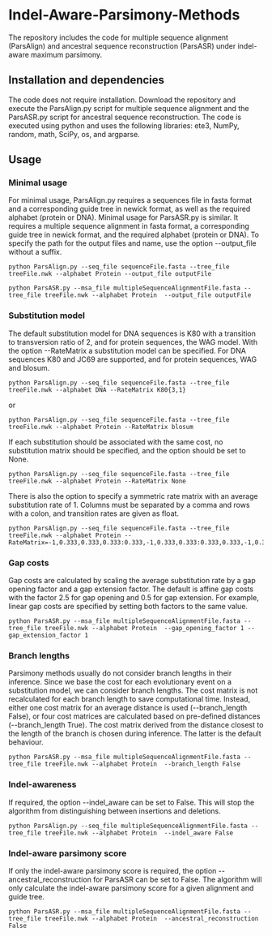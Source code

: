 # Indel-Aware-Parsimony-Methods

The repository includes the code for multiple sequence alignment (ParsAlign) and ancestral sequence reconstruction (ParsASR) under indel-aware maximum parsimony. 

## Installation and dependencies
The code does not require installation. Download the repository and execute the ParsAlign.py script for multiple sequence alignment and the ParsASR.py script for ancestral sequence reconstruction. The code is executed using python and uses the following libraries: ete3, NumPy, random, math, SciPy, os, and argparse. 

## Usage

### Minimal usage
For minimal usage, ParsAlign.py requires a sequences file in fasta format and a corresponding guide tree in newick format, as well as the required alphabet (protein or DNA). Minimal usage for ParsASR.py is similar. It requires a multiple sequence alignment in fasta format, a corresponding guide tree in newick format, and the required alphabet (protein or DNA). To specify the path for the output files and name, use the option --output_file without a suffix.

```
python ParsAlign.py --seq_file sequenceFile.fasta --tree_file treeFile.nwk --alphabet Protein --output_file outputFile
```

```
python ParsASR.py --msa_file multipleSequenceAlignmentFile.fasta --tree_file treeFile.nwk --alphabet Protein  --output_file outputFile 
```
### Substitution model
The default substitution model for DNA sequences is K80 with a transition to transversion ratio of 2, and for protein sequences, the WAG model. With the option --RateMatrix a substitution model can be specified. For DNA sequences K80 and JC69 are supported, and for protein sequences, WAG and blosum. 
```
python ParsAlign.py --seq_file sequenceFile.fasta --tree_file treeFile.nwk --alphabet DNA --RateMatrix K80{3,1}
```
or
```
python ParsAlign.py --seq_file sequenceFile.fasta --tree_file treeFile.nwk --alphabet Protein --RateMatrix blosum
```
If each substitution should be associated with the same cost, no substitution matrix should be specified, and the option should be set to None.
```
python ParsAlign.py --seq_file sequenceFile.fasta --tree_file treeFile.nwk --alphabet Protein --RateMatrix None
```
There is also the option to specify a symmetric rate matrix with an average substitution rate of 1. Columns must be separated by a comma and rows with a colon, and transition rates are given as float. 
```
python ParsAlign.py --seq_file sequenceFile.fasta --tree_file treeFile.nwk --alphabet Protein --RateMatrix=-1,0.333,0.333,0.333:0.333,-1,0.333,0.333:0.333,0.333,-1,0.333:0.333,0.333,0.333,-1
```

### Gap costs
Gap costs are calculated by scaling the average substitution rate by a gap opening factor and a gap extension factor. The default is affine gap costs with the factor 2.5 for gap opening and 0.5 for gap extension. 
For example, linear gap costs are specified by setting both factors to the same value.
```
python ParsASR.py --msa_file multipleSequenceAlignmentFile.fasta --tree_file treeFile.nwk --alphabet Protein  --gap_opening_factor 1 --gap_extension_factor 1 
```

### Branch lengths
Parsimony methods usually do not consider branch lengths in their inference. Since we base the cost for each evolutionary event on a substitution model, we can consider branch lengths. The cost matrix is not recalculated for each branch length to save computational time. Instead, either one cost matrix for an average distance is used (--branch_length False), or four cost matrices are calculated based on pre-defined distances (--branch_length True). The cost matrix derived from the distance closest to the length of the branch is chosen during inference. The latter is the default behaviour. 
```
python ParsASR.py --msa_file multipleSequenceAlignmentFile.fasta --tree_file treeFile.nwk --alphabet Protein  --branch_length False
```

### Indel-awareness
If required, the option --indel_aware can be set to False. This will stop the algorithm from distinguishing between insertions and deletions. 
```
python ParsAlign.py --seq_file multipleSequenceAlignmentFile.fasta --tree_file treeFile.nwk --alphabet Protein  --indel_aware False
```

### Indel-aware parsimony score
If only the indel-aware parsimony score is required, the option --ancestral_reconstruction for ParsASR can be set to False. The algorithm will only calculate the indel-aware parsimony score for a given alignment and guide tree. 
```
python ParsASR.py --msa_file multipleSequenceAlignmentFile.fasta --tree_file treeFile.nwk --alphabet Protein  --ancestral_reconstruction False
```
